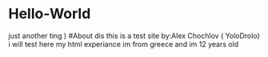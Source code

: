 # Hello-World
just another ting )
#About dis
this is a test site by:Alex Chochlov ( YoloDrolo) i will test here my html experiance im from greece and im 12 years old
